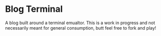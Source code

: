 # Blog Terminal

A blog built around a terminal emualtor. This is a work in progress and not necessarily meant for general consumption, butt feel free to fork and play!
